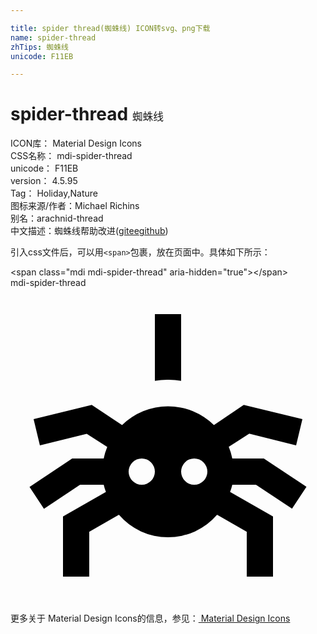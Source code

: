 ```yaml
---

title: spider thread(蜘蛛线) ICON转svg、png下载
name: spider-thread
zhTips: 蜘蛛线
unicode: F11EB

---
```


# spider-thread  <small style="font-size: 60%;font-weight: 100">蜘蛛线</small>


<div class="detail-page">
<p>
<span>
ICON库：
<span class="badge-secondary badge">Material Design Icons</span> 
</span>
<br/>
<span>
CSS名称：
<span class="badge-secondary badge">mdi-spider-thread</span> 
</span>
<br/>
<span>
unicode：
<span class="badge-secondary badge">F11EB</span> 
</span>
<br/>
<span>
version：
<span class="badge-secondary badge">4.5.95</span> 
</span>
<br/>
<span>Tag：
<span class="badge-light badge">Holiday,Nature</span>
</span>
<br/>
<span>图标来源/作者：<span class="badge-light badge">Michael Richins</span></span> 
<br/>
<span>别名：<span class="badge-light badge">arachnid-thread</span></span><br/><span class="zh-detail">中文描述：<span class="badge-primary badge">蜘蛛线</span><span class="help-link"><span>帮助改进</span>(<a href="https://gitee.com/liuwave/icon-helper/edit/master/json/material/spider-thread.json" target="_blank" rel="noopener noreferrer">gitee</a><a href="https://github.com/liuwave/icon-helper/edit/master/json/material/spider-thread.json" target="_blank" rel="noopener noreferrer">github</a></span>)</span><br/>
</p>
</div>
<div class="alert alert-dark">
  <i class="mdi mdi-spider-thread mdi-48px"></i>
  <i class="mdi mdi-spider-thread mdi-36px"></i>
  <i class="mdi mdi-spider-thread mdi-24px"></i>
  <i class="mdi mdi-spider-thread mdi-18px"></i>
</div>
<div>
  <p>引入css文件后，可以用<code>&lt;span&gt;</code>包裹，放在页面中。具体如下所示：    
  </p>
  <div class="alert alert-primary" style="font-size: 14px">
    &lt;span class="mdi mdi-spider-thread" aria-hidden="true"&gt;&lt;/span&gt;
    <copy-btn content='<span class="mdi mdi-spider-thread" aria-hidden="true"></span>'></copy-btn>
  </div>
  <div class="alert alert-secondary">
    <i class="mdi mdi-spider-thread"
    style="font-size: 24px"
    aria-hidden="true"></i> mdi-spider-thread
    <copy-btn content="mdi-spider-thread" btn-title="复制图标名称"></copy-btn>
  </div>
</div>
<div id="svg" class="svg-wrap">
<svg xmlns="http://www.w3.org/2000/svg" viewBox="0 0 24 24"><path d="M13 2V7.08A5.47 5.47 0 0 0 12 7A5.47 5.47 0 0 0 11 7.08V2M16.9 15A5 5 0 0 1 16.73 15.55L20 17.42V22H18V18.58L15.74 17.29A4.94 4.94 0 0 1 8.26 17.29L6 18.58V22H4V17.42L7.27 15.55A5 5 0 0 1 7.1 15H5.3L2.55 16.83L1.45 15.17L4.7 13H7.1A5 5 0 0 1 7.37 12.12L5.81 11.12L2.24 12L1.76 10L6.19 8.92L8.5 10.45A5 5 0 0 1 15.5 10.45L17.77 8.92L22.24 10L21.76 12L18.19 11.11L16.63 12.11A5 5 0 0 1 16.9 13H19.3L22.55 15.16L21.45 16.82L18.7 15M11 14A1 1 0 1 0 10 15A1 1 0 0 0 11 14M15 14A1 1 0 1 0 14 15A1 1 0 0 0 15 14Z" /></svg>
</div>
<detail full-name='mdi-spider-thread'></detail>
    
<div><p>更多关于 Material Design Icons的信息，参见：<a target="_blank" href="https://iconhelper.cn/material.html"> Material Design Icons</a>
</p></div>
